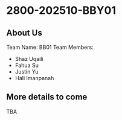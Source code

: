 # 2800-202510-BBY01

## About Us
Team Name: BB01
Team Members: 
- Shaz Uqaili
- Fahua Su
- Justin Yu
- Hali Imanpanah

## More details to come
TBA